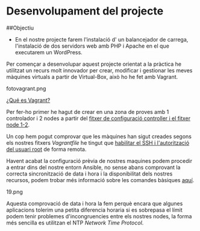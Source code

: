 # Desenvolupament del projecte

##Objectiu

- En el nostre projecte farem l'instalació d' un balancejador de carrega, l'instalació de dos servidors web amb PHP i Apache en el que executarem un WordPress.

Per començar a desenvolupar aquest projecte orientat a la pràctica he utilitzat un recurs molt innovador per crear, modificar i gestionar les meves màquines virtuals a partir de Virtual-Box, això ho he fet amb Vagrant.

fotovagrant.png

[¿Qué es Vagrant?](https://www.conasa.es/blog/vagrant-la-herramienta-para-crear-entornos-de-desarrollo-reproducibles/)

Per fer-ho primer he hagut de crear en una zona de proves amb 1 controlador i 2 nodes a partir del [fitxer de configuració controller i el fitxer node 1-2](/annexos/#controllernode).

Un cop hem pogut comprovar que les màquines han sigut creades segons els nostres fitxers *Vagrantfile* he tingut que [habilitar el SSH i l'autorització del usuari root](/annexos/#ssh-passwd) de forma remota.

Havent acabat la configuració prèvia de nostres maquines podem procedir a entrar dins del nostre entorn Ansible, no sense abans comprovant la correcta sincronització de data i hora i la disponibilitat dels nostres recursos, podem trobar més informació sobre les comandes bàsiques [aquí](/annexos/#comandasbasicas).

19.png

Aquesta comprovació de data i hora la fem perquè encara que algunes aplicacions tolerim una petita diferencia horaria si es sobrepasa el límit podem tenir problemes d'incongruencies entre els nostres nodes, la forma més sencilla es utilitzan el NTP *Network Time Protocol*.


